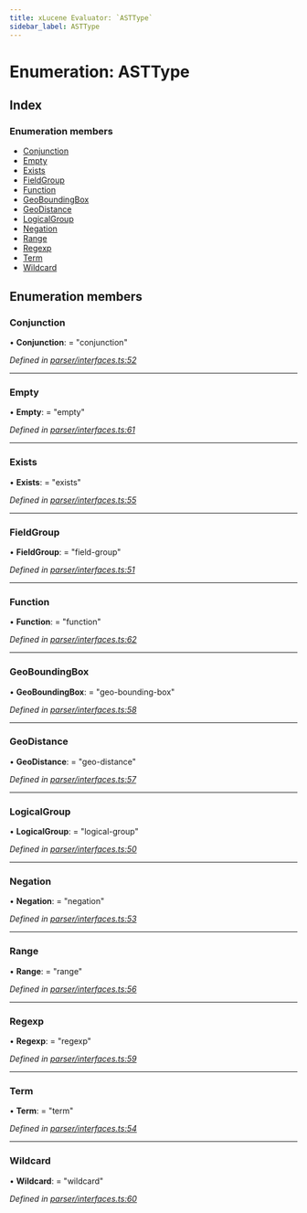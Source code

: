 ```yaml
---
title: xLucene Evaluator: `ASTType`
sidebar_label: ASTType
---
```


# Enumeration: ASTType

## Index

### Enumeration members

* [Conjunction](asttype.md#conjunction)
* [Empty](asttype.md#empty)
* [Exists](asttype.md#exists)
* [FieldGroup](asttype.md#fieldgroup)
* [Function](asttype.md#function)
* [GeoBoundingBox](asttype.md#geoboundingbox)
* [GeoDistance](asttype.md#geodistance)
* [LogicalGroup](asttype.md#logicalgroup)
* [Negation](asttype.md#negation)
* [Range](asttype.md#range)
* [Regexp](asttype.md#regexp)
* [Term](asttype.md#term)
* [Wildcard](asttype.md#wildcard)

## Enumeration members

###  Conjunction

• **Conjunction**: = "conjunction"

*Defined in [parser/interfaces.ts:52](https://github.com/terascope/teraslice/blob/d8feecc03/packages/xlucene-evaluator/src/parser/interfaces.ts#L52)*

___

###  Empty

• **Empty**: = "empty"

*Defined in [parser/interfaces.ts:61](https://github.com/terascope/teraslice/blob/d8feecc03/packages/xlucene-evaluator/src/parser/interfaces.ts#L61)*

___

###  Exists

• **Exists**: = "exists"

*Defined in [parser/interfaces.ts:55](https://github.com/terascope/teraslice/blob/d8feecc03/packages/xlucene-evaluator/src/parser/interfaces.ts#L55)*

___

###  FieldGroup

• **FieldGroup**: = "field-group"

*Defined in [parser/interfaces.ts:51](https://github.com/terascope/teraslice/blob/d8feecc03/packages/xlucene-evaluator/src/parser/interfaces.ts#L51)*

___

###  Function

• **Function**: = "function"

*Defined in [parser/interfaces.ts:62](https://github.com/terascope/teraslice/blob/d8feecc03/packages/xlucene-evaluator/src/parser/interfaces.ts#L62)*

___

###  GeoBoundingBox

• **GeoBoundingBox**: = "geo-bounding-box"

*Defined in [parser/interfaces.ts:58](https://github.com/terascope/teraslice/blob/d8feecc03/packages/xlucene-evaluator/src/parser/interfaces.ts#L58)*

___

###  GeoDistance

• **GeoDistance**: = "geo-distance"

*Defined in [parser/interfaces.ts:57](https://github.com/terascope/teraslice/blob/d8feecc03/packages/xlucene-evaluator/src/parser/interfaces.ts#L57)*

___

###  LogicalGroup

• **LogicalGroup**: = "logical-group"

*Defined in [parser/interfaces.ts:50](https://github.com/terascope/teraslice/blob/d8feecc03/packages/xlucene-evaluator/src/parser/interfaces.ts#L50)*

___

###  Negation

• **Negation**: = "negation"

*Defined in [parser/interfaces.ts:53](https://github.com/terascope/teraslice/blob/d8feecc03/packages/xlucene-evaluator/src/parser/interfaces.ts#L53)*

___

###  Range

• **Range**: = "range"

*Defined in [parser/interfaces.ts:56](https://github.com/terascope/teraslice/blob/d8feecc03/packages/xlucene-evaluator/src/parser/interfaces.ts#L56)*

___

###  Regexp

• **Regexp**: = "regexp"

*Defined in [parser/interfaces.ts:59](https://github.com/terascope/teraslice/blob/d8feecc03/packages/xlucene-evaluator/src/parser/interfaces.ts#L59)*

___

###  Term

• **Term**: = "term"

*Defined in [parser/interfaces.ts:54](https://github.com/terascope/teraslice/blob/d8feecc03/packages/xlucene-evaluator/src/parser/interfaces.ts#L54)*

___

###  Wildcard

• **Wildcard**: = "wildcard"

*Defined in [parser/interfaces.ts:60](https://github.com/terascope/teraslice/blob/d8feecc03/packages/xlucene-evaluator/src/parser/interfaces.ts#L60)*
